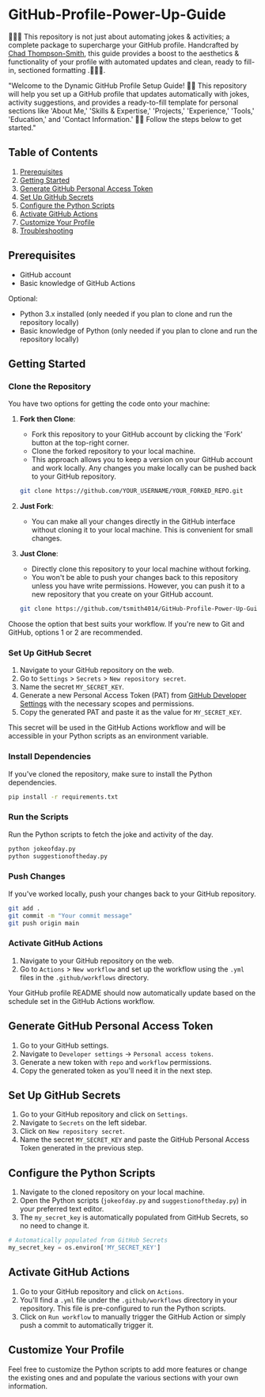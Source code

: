 # GitHub-Profile-Power-Up-Guide
🚀🚀🚀 This repository is not just about automating jokes &amp; activities; a complete package to supercharge your GitHub profile. Handcrafted by [Chad Thompson-Smith](https://github.com/tsmith4014), this guide provides a boost to the aesthetics &amp; functionality of your profile with automated updates and clean, ready to fill-in, sectioned formatting .🚀🚀🚀.

"Welcome to the Dynamic GitHub Profile Setup Guide! 🌌🌠 This repository will help you set up a GitHub profile that updates automatically with jokes, activity suggestions, and provides a ready-to-fill template for personal sections like 'About Me,' 'Skills & Expertise,' 'Projects,' 'Experience,' 'Tools,' 'Education,' and 'Contact Information.' 🌠🌌 Follow the steps below to get started."

## Table of Contents

1. [Prerequisites](#prerequisites)
2. [Getting Started](#getting-started)
3. [Generate GitHub Personal Access Token](#generate-github-personal-access-token)
4. [Set Up GitHub Secrets](#set-up-github-secrets)
5. [Configure the Python Scripts](#configure-the-python-scripts)
6. [Activate GitHub Actions](#activate-github-actions)
7. [Customize Your Profile](#customize-your-profile)
8. [Troubleshooting](#troubleshooting)

## Prerequisites

- GitHub account
- Basic knowledge of GitHub Actions

Optional:
- Python 3.x installed (only needed if you plan to clone and run the repository locally)
- Basic knowledge of Python (only needed if you plan to clone and run the repository locally)

## Getting Started

### Clone the Repository

You have two options for getting the code onto your machine:

1. **Fork then Clone**: 
    - Fork this repository to your GitHub account by clicking the 'Fork' button at the top-right corner.
    - Clone the forked repository to your local machine.
    - This approach allows you to keep a version on your GitHub account and work locally. Any changes you make locally can be pushed back to your GitHub repository.

    ```bash
    git clone https://github.com/YOUR_USERNAME/YOUR_FORKED_REPO.git
    ```

2. **Just Fork**: 
    - You can make all your changes directly in the GitHub interface without cloning it to your local machine. This is convenient for small changes.

3. **Just Clone**: 
    - Directly clone this repository to your local machine without forking.
    - You won't be able to push your changes back to this repository unless you have write permissions. However, you can push it to a new repository that you create on your GitHub account.

    ```bash
    git clone https://github.com/tsmith4014/GitHub-Profile-Power-Up-Guide.git
    ```

Choose the option that best suits your workflow. If you're new to Git and GitHub, options 1 or 2 are recommended.

### Set Up GitHub Secret

1. Navigate to your GitHub repository on the web.
2. Go to `Settings` > `Secrets` > `New repository secret`.
3. Name the secret `MY_SECRET_KEY`.
4. Generate a new Personal Access Token (PAT) from [GitHub Developer Settings](https://github.com/settings/tokens) with the necessary scopes and permissions.
5. Copy the generated PAT and paste it as the value for `MY_SECRET_KEY`.

This secret will be used in the GitHub Actions workflow and will be accessible in your Python scripts as an environment variable.

### Install Dependencies

If you've cloned the repository, make sure to install the Python dependencies.

```bash
pip install -r requirements.txt
```

### Run the Scripts

Run the Python scripts to fetch the joke and activity of the day.

```bash
python jokeofday.py
python suggestionoftheday.py
```

### Push Changes

If you've worked locally, push your changes back to your GitHub repository.

```bash
git add .
git commit -m "Your commit message"
git push origin main
```

### Activate GitHub Actions

1. Navigate to your GitHub repository on the web.
2. Go to `Actions` > `New workflow` and set up the workflow using the `.yml` files in the `.github/workflows` directory.

Your GitHub profile README should now automatically update based on the schedule set in the GitHub Actions workflow.

## Generate GitHub Personal Access Token

1. Go to your GitHub settings.
2. Navigate to `Developer settings` -> `Personal access tokens`.
3. Generate a new token with `repo` and `workflow` permissions.
4. Copy the generated token as you'll need it in the next step.

## Set Up GitHub Secrets

1. Go to your GitHub repository and click on `Settings`.
2. Navigate to `Secrets` on the left sidebar.
3. Click on `New repository secret`.
4. Name the secret `MY_SECRET_KEY` and paste the GitHub Personal Access Token generated in the previous step.

## Configure the Python Scripts

1. Navigate to the cloned repository on your local machine.
2. Open the Python scripts (`jokeofday.py` and `suggestionoftheday.py`) in your preferred text editor.
3. The `my_secret_key` is automatically populated from GitHub Secrets, so no need to change it.

```python
# Automatically populated from GitHub Secrets
my_secret_key = os.environ['MY_SECRET_KEY']
```

## Activate GitHub Actions

1. Go to your GitHub repository and click on `Actions`.
2. You'll find a `.yml` file under the `.github/workflows` directory in your repository. This file is pre-configured to run the Python scripts.
3. Click on `Run workflow` to manually trigger the GitHub Action or simply push a commit to automatically trigger it.

## Customize Your Profile

Feel free to customize the Python scripts to add more features or change the existing ones and and populate the various sections with your own information.
